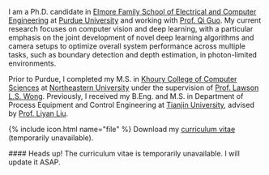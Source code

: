 I am a Ph.D. candidate in [Elmore Family School of Electrical and Computer Engineering](https://engineering.purdue.edu/ECE) at [Purdue University](https://www.purdue.edu) and working with [Prof. Qi Guo](https://www.qiguo.org/pi). My current research focuses on computer vision and deep learning, with a particular emphasis on the joint development of novel deep learning algorithms and camera setups to optimize overall system performance across multiple tasks, such as boundary detection and depth estimation, in photon-limited environments.

Prior to Purdue, I completed my M.S. in [Khoury College of Computer Sciences](https://www.khoury.northeastern.edu/) at [Northeastern University](https://www.northeastern.edu) under the supervision of [Prof. Lawson L.S. Wong](http://www.ccs.neu.edu/home/lsw/). Previously, I received my B.Eng. and M.S. in Department of Process Equipment and Control Engineering at [Tianjin University](http://www.tju.edu.cn), advised by [Prof. Liyan Liu](https://scet.tju.edu.cn/info/1162/3253.htm).

<p>{% include icon.html name="file" %} Download my <a href="#" class="show-notice-link" data-target="CV">curriculum vitae</a> (temporarily unavailable).</p>
<div id="CV" class="notice--info" markdown="1">
#### Heads up!
The curriculum vitae is temporarily unavailable. I will update it ASAP.
</div>